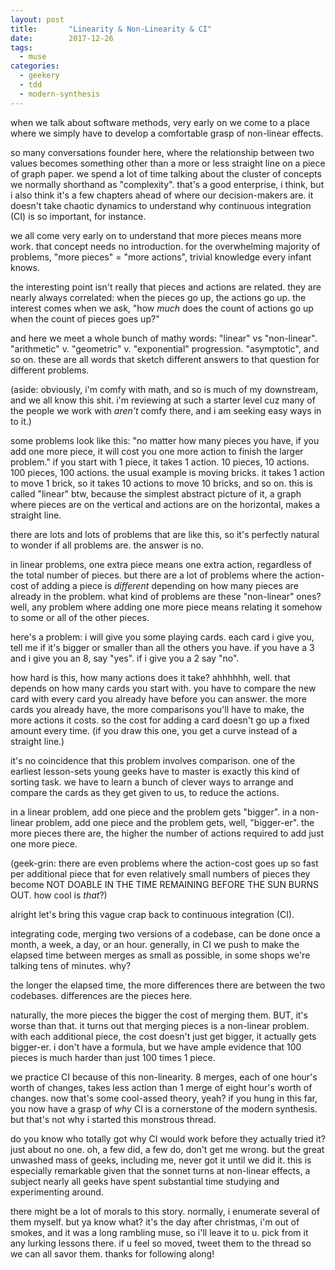 ```yaml
---
layout: post
title:       "Linearity & Non-Linearity & CI"
date:        2017-12-26
tags:
  - muse
categories:
  - geekery
  - tdd
  - modern-synthesis
---
```

when we talk about software methods, very early on we come to a place where we simply have to develop a comfortable grasp of non-linear effects.

so many conversations founder here, where the relationship between two values becomes something other than a more or less straight line on a piece of graph paper. we spend a lot of time talking about the cluster of concepts we normally shorthand as "complexity". that's a good enterprise, i think, but i also think it's a few chapters ahead of where our decision-makers are. it doesn't take chaotic dynamics to understand why continuous integration (CI) is so important, for instance.

we all come very early on to understand that more pieces means more work. that concept needs no introduction. for the overwhelming majority of problems, "more pieces" = "more actions", trivial knowledge every infant knows.

the interesting point isn't really that pieces and actions are related. they are nearly always correlated: when the pieces go up, the actions go up. the interest comes when we ask, "how *much* does the count of actions go up when the count of pieces goes up?"

and here we meet a whole bunch of mathy words: "linear" vs "non-linear". "arithmetic" v. "geometric" v. "exponential" progression. "asymptotic", and so on. these are all words that sketch different answers to that question for different problems.

(aside: obviously, i'm comfy with math, and so is much of my downstream, and we all know this shit. i'm reviewing at such a starter level cuz many of the people we work with *aren't* comfy there, and i am seeking easy ways in to it.)

some problems look like this: "no matter how many pieces you have, if you add one more piece, it will cost you one more action to finish the larger problem." if you start with 1 piece, it takes 1 action. 10 pieces, 10 actions. 100 pieces, 100 actions. the usual example is moving bricks. it takes 1 action to move 1 brick, so it takes 10 actions to move 10 bricks, and so on. this is called "linear" btw, because the simplest abstract picture of it, a graph where pieces are on the vertical and actions are on the horizontal, makes a straight line.

there are lots and lots of problems that are like this, so it's perfectly natural to wonder if all problems are. the answer is no.

in linear problems, one extra piece means one extra action, regardless of the total number of pieces. but there are a lot of problems where the action-cost of adding a piece is *different* depending on how many pieces are already in the problem. what kind of problems are these "non-linear" ones? well, any problem where adding one more piece means relating it somehow to some or all of the other pieces.

here's a problem: i will give you some playing cards. each card i give you, tell me if it's bigger or smaller than all the others you have. if you have a 3 and i give you an 8, say "yes". if i give you a 2 say "no".

how hard is this, how many actions does it take? ahhhhhh, well. that depends on how many cards you start with. you have to compare the new card with every card you already have before you can answer. the more cards you already have, the more comparisons you'll have to make, the more actions it costs. so the cost for adding a card doesn't go up a fixed amount every time. (if you draw this one, you get a curve instead of a straight line.)

it's no coincidence that this problem involves comparison. one of the earliest lesson-sets young geeks have to master is exactly this kind of sorting task. we have to learn a bunch of clever ways to arrange and compare the cards as they get given to us, to reduce the actions.

in a linear problem, add one piece and the problem gets "bigger". in a non-linear problem, add one piece and the problem gets, well, "bigger-er". the more pieces there are, the higher the number of actions required to add just one more piece.

(geek-grin: there are even problems where the action-cost goes up so fast per additional piece that for even relatively small numbers of pieces they become NOT DOABLE IN THE TIME REMAINING BEFORE THE SUN BURNS OUT. how cool is *that*?)

alright let's bring this vague crap back to continuous integration (CI).

integrating code, merging two versions of a codebase, can be done once a month, a week, a day, or an hour. generally, in CI we push to make the elapsed time between merges as small as possible, in some shops we're talking tens of minutes. why?

the longer the elapsed time, the more differences there are between the two codebases. differences are the pieces here.

naturally, the more pieces the bigger the cost of merging them. BUT, it's worse than that. it turns out that merging pieces is a non-linear problem.  with each additional piece, the cost doesn't just get bigger, it actually gets bigger-er. i don't have a formula, but we have ample evidence that 100 pieces is much harder than just 100 times 1 piece.

we practice CI because of this non-linearity. 8 merges, each of one hour's worth of changes, takes less action than 1 merge of eight hour's worth of changes. now that's some cool-assed theory, yeah? if you hung in this far, you now have a grasp of *why* CI is a cornerstone of the modern synthesis. but that's not why i started this monstrous thread.

do you know who totally got why CI would work before they actually tried it? just about no one. oh, a few did, a few do, don't get me wrong. but the great unwashed mass of geeks, including me, never got it until we did it. this is especially remarkable given that the sonnet turns at non-linear effects, a subject nearly all geeks have spent substantial time studying and experimenting around.

there might be a lot of morals to this story. normally, i enumerate several of them myself. but ya know what? it's the day after christmas, i'm out of smokes, and it was a long rambling muse, so i'll leave it to u. pick from it any lurking lessons there. if u feel so moved, tweet them to the thread so we can all savor them. thanks for following along!